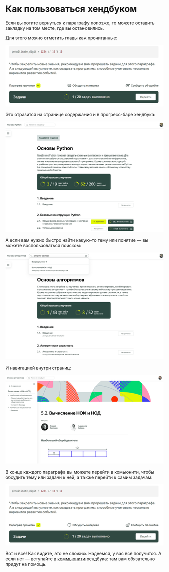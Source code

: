 # Как пользоваться хендбуком

Если вы хотите вернуться к параграфу попозже, то можете оставить закладку на том месте, где вы остановились.

Для этого можно отметить главы как прочитанные:

<img src="images/2_1.png" alt="img 1" />

Это отразится на странице содержания и в прогресс-баре хендбука:

<img src="images/2_2.png" alt="img 2" />

А если вам нужно быстро найти какую-то тему или понятие — вы можете воспользоваться поиском:

<img src="images/2_3.png" alt="img 3" />

И навигацией внутри страниц:

<img src="images/2_4.png" alt="img 4" />

В конце каждого параграфа вы можете перейти в комьюнити, чтобы обсудить тему или задачи к ней, а также перейти к самим задачам:

<img src="images/2_5.png" alt="img 1" />

Вот и всё! Как видите, это не сложно. Надеемся, у вас всё получится. А если нет — вступайте в [коммьюнити](https://t.me/handbook_python)  хендбука: там вам обязательно придут на помощь.